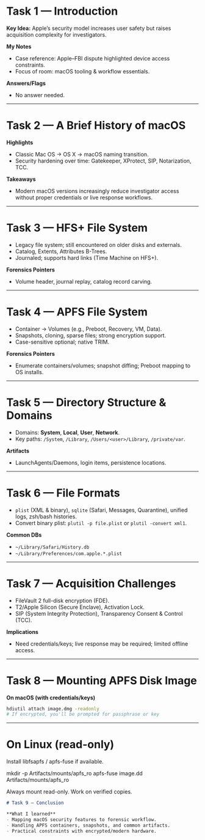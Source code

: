 # Task 1 — Introduction

**Key Idea:** Apple’s security model increases user safety but raises acquisition complexity for investigators.

**My Notes**
- Case reference: Apple–FBI dispute highlighted device access constraints.
- Focus of room: macOS tooling & workflow essentials.

**Answers/Flags**
- No answer needed.

---

  # Task 2 — A Brief History of macOS

**Highlights**
- Classic Mac OS → OS X → macOS naming transition.
- Security hardening over time: Gatekeeper, XProtect, SIP, Notarization, TCC.

**Takeaways**
- Modern macOS versions increasingly reduce investigator access without proper credentials or live response workflows.

---

  # Task 3 — HFS+ File System

- Legacy file system; still encountered on older disks and externals.
- Catalog, Extents, Attributes B-Trees.
- Journaled; supports hard links (Time Machine on HFS+).

**Forensics Pointers**
- Volume header, journal replay, catalog record carving.

---

# Task 4 — APFS File System

- Container → Volumes (e.g., Preboot, Recovery, VM, Data).
- Snapshots, cloning, sparse files; strong encryption support.
- Case-sensitive optional; native TRIM.

**Forensics Pointers**
- Enumerate containers/volumes; snapshot diffing; Preboot mapping to OS installs.

---

# Task 5 — Directory Structure & Domains

- Domains: **System**, **Local**, **User**, **Network**.
- Key paths: `/System`, `/Library`, `/Users/<user>/Library`, `/private/var`.

**Artifacts**
- LaunchAgents/Daemons, login items, persistence locations.

---

# Task 6 — File Formats

- `plist` (XML & binary), `sqlite` (Safari, Messages, Quarantine), unified logs, zsh/bash histories.
- Convert binary plist: `plutil -p file.plist` or `plutil -convert xml1`.

**Common DBs**
- `~/Library/Safari/History.db`
- `~/Library/Preferences/com.apple.*.plist`

---

# Task 7 — Acquisition Challenges

- FileVault 2 full-disk encryption (FDE).
- T2/Apple Silicon (Secure Enclave), Activation Lock.
- SIP (System Integrity Protection), Transparency Consent & Control (TCC).

**Implications**
- Need credentials/keys; live response may be required; limited offline access.

---

# Task 8 — Mounting APFS Disk Image

**On macOS (with credentials/keys)**
```bash
hdiutil attach image.dmg -readonly
# If encrypted, you'll be prompted for passphrase or key
```

---

# On Linux (read-only)

Install libfsapfs / apfs-fuse if available.

mkdir -p Artifacts/mounts/apfs_ro
apfs-fuse image.dd Artifacts/mounts/apfs_ro

Always mount read-only. Work on verified copies.

```markdown
# Task 9 — Conclusion

**What I learned**
- Mapping macOS security features to forensic workflow.
- Handling APFS containers, snapshots, and common artifacts.
- Practical constraints with encrypted/modern hardware.
```
